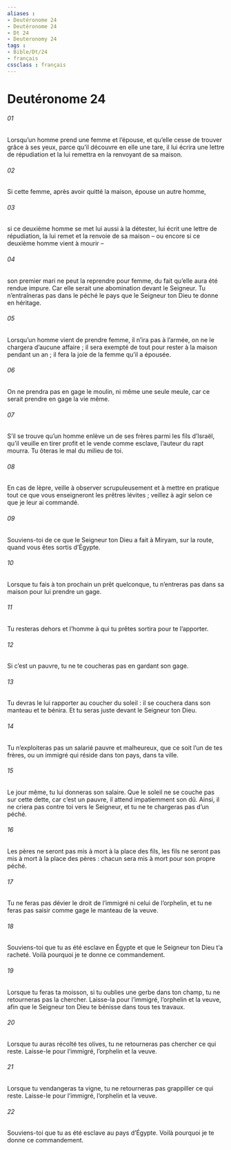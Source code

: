 ```yaml
---
aliases : 
- Deutéronome 24
- Deutéronome 24
- Dt 24
- Deuteronomy 24
tags : 
- Bible/Dt/24
- français
cssclass : français
---
```


# Deutéronome 24

###### 01
Lorsqu’un homme prend une femme et l’épouse, et qu’elle cesse de trouver grâce à ses yeux, parce qu’il découvre en elle une tare, il lui écrira une lettre de répudiation et la lui remettra en la renvoyant de sa maison.
###### 02
Si cette femme, après avoir quitté la maison, épouse un autre homme,
###### 03
si ce deuxième homme se met lui aussi à la détester, lui écrit une lettre de répudiation, la lui remet et la renvoie de sa maison – ou encore si ce deuxième homme vient à mourir –
###### 04
son premier mari ne peut la reprendre pour femme, du fait qu’elle aura été rendue impure. Car elle serait une abomination devant le Seigneur. Tu n’entraîneras pas dans le péché le pays que le Seigneur ton Dieu te donne en héritage.
###### 05
Lorsqu’un homme vient de prendre femme, il n’ira pas à l’armée, on ne le chargera d’aucune affaire ; il sera exempté de tout pour rester à la maison pendant un an ; il fera la joie de la femme qu’il a épousée.
###### 06
On ne prendra pas en gage le moulin, ni même une seule meule, car ce serait prendre en gage la vie même.
###### 07
S’il se trouve qu’un homme enlève un de ses frères parmi les fils d’Israël, qu’il veuille en tirer profit et le vende comme esclave, l’auteur du rapt mourra. Tu ôteras le mal du milieu de toi.
###### 08
En cas de lèpre, veille à observer scrupuleusement et à mettre en pratique tout ce que vous enseigneront les prêtres lévites ; veillez à agir selon ce que je leur ai commandé.
###### 09
Souviens-toi de ce que le Seigneur ton Dieu a fait à Miryam, sur la route, quand vous êtes sortis d’Égypte.
###### 10
Lorsque tu fais à ton prochain un prêt quelconque, tu n’entreras pas dans sa maison pour lui prendre un gage.
###### 11
Tu resteras dehors et l’homme à qui tu prêtes sortira pour te l’apporter.
###### 12
Si c’est un pauvre, tu ne te coucheras pas en gardant son gage.
###### 13
Tu devras le lui rapporter au coucher du soleil : il se couchera dans son manteau et te bénira. Et tu seras juste devant le Seigneur ton Dieu.
###### 14
Tu n’exploiteras pas un salarié pauvre et malheureux, que ce soit l’un de tes frères, ou un immigré qui réside dans ton pays, dans ta ville.
###### 15
Le jour même, tu lui donneras son salaire. Que le soleil ne se couche pas sur cette dette, car c’est un pauvre, il attend impatiemment son dû. Ainsi, il ne criera pas contre toi vers le Seigneur, et tu ne te chargeras pas d’un péché.
###### 16
Les pères ne seront pas mis à mort à la place des fils, les fils ne seront pas mis à mort à la place des pères : chacun sera mis à mort pour son propre péché.
###### 17
Tu ne feras pas dévier le droit de l’immigré ni celui de l’orphelin, et tu ne feras pas saisir comme gage le manteau de la veuve.
###### 18
Souviens-toi que tu as été esclave en Égypte et que le Seigneur ton Dieu t’a racheté. Voilà pourquoi je te donne ce commandement.
###### 19
Lorsque tu feras ta moisson, si tu oublies une gerbe dans ton champ, tu ne retourneras pas la chercher. Laisse-la pour l’immigré, l’orphelin et la veuve, afin que le Seigneur ton Dieu te bénisse dans tous tes travaux.
###### 20
Lorsque tu auras récolté tes olives, tu ne retourneras pas chercher ce qui reste. Laisse-le pour l’immigré, l’orphelin et la veuve.
###### 21
Lorsque tu vendangeras ta vigne, tu ne retourneras pas grappiller ce qui reste. Laisse-le pour l’immigré, l’orphelin et la veuve.
###### 22
Souviens-toi que tu as été esclave au pays d’Égypte. Voilà pourquoi je te donne ce commandement.
